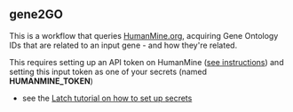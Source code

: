 ## gene2GO

This is a workflow that queries [HumanMine.org](https://www.humanmine.org/humanmine),
acquiring Gene Ontology IDs that are related to an input gene - and how they're
related.

This requires setting up an API token on HumanMine
([see instructions](http://intermine.org/im-docs/docs/web-services/authentication/#authentication-for-existing-user-accounts-permanent-tokens))
and setting this input token as one of your secrets (named **HUMANMINE_TOKEN**)

- see the [Latch tutorial on how to set up secrets](https://docs.latch.bio/basics/adding_secrets.html?highlight=secret)
